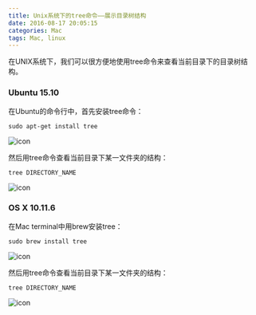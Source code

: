 ```yaml
---
title: Unix系统下的tree命令——展示目录树结构
date: 2016-08-17 20:05:15
categories: Mac
tags: Mac, linux
---
```


在UNIX系统下，我们可以很方便地使用tree命令来查看当前目录下的目录树结构。

### Ubuntu 15.10

在Ubuntu的命令行中，首先安装tree命令：
<!-- more -->
```
sudo apt-get install tree
```
![icon](http://obw22u9v2.bkt.clouddn.com/linux1.png)

然后用tree命令查看当前目录下某一文件夹的结构：
```
tree DIRECTORY_NAME
```
![icon](http://obw22u9v2.bkt.clouddn.com/linux2.png)

### OS X 10.11.6

在Mac terminal中用brew安装tree：
```
sudo brew install tree
```
![icon](http://obw22u9v2.bkt.clouddn.com/mac1.png)

然后用tree命令查看当前目录下某一文件夹的结构：
```
tree DIRECTORY_NAME
```
![icon](http://obw22u9v2.bkt.clouddn.com/mac2.png)
